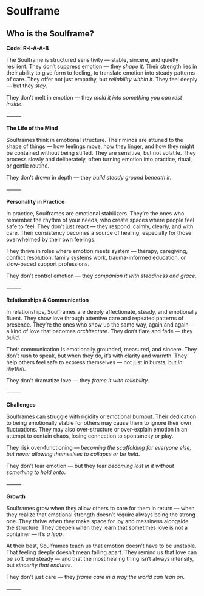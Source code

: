 # Soulframe
## Who is the Soulframe?
**Code: R-I-A-A-B**

The Soulframe is structured sensitivity — stable, sincere, and quietly resilient. They don’t suppress emotion — they *shape it*. Their strength lies in their ability to give form to feeling, to translate emotion into steady patterns of care. They offer not just empathy, but *reliability within it*. They feel deeply — but they *stay*.

They don’t melt in emotion — they *mold it into something you can rest inside*.

⸻

**The Life of the Mind**

Soulframes think in emotional structure. Their minds are attuned to the shape of things — how feelings move, how they linger, and how they might be contained without being stifled. They are sensitive, but not volatile. They process slowly and deliberately, often turning emotion into practice, ritual, or gentle routine.

They don’t drown in depth — they *build steady ground beneath it*.

⸻

**Personality in Practice**

In practice, Soulframes are emotional stabilizers. They’re the ones who remember the rhythm of your needs, who create spaces where people feel safe to feel. They don’t just react — they respond, calmly, clearly, and with care. Their consistency becomes a source of healing, especially for those overwhelmed by their own feelings.

They thrive in roles where emotion meets system — therapy, caregiving, conflict resolution, family systems work, trauma-informed education, or slow-paced support professions.

They don’t control emotion — they *companion it with steadiness and grace*.

⸻

**Relationships & Communication**

In relationships, Soulframes are deeply affectionate, steady, and emotionally fluent. They show love through attentive care and repeated patterns of presence. They’re the ones who show up the same way, again and again — a kind of love that becomes *architecture*. They don’t flare and fade — they *build*.

Their communication is emotionally grounded, measured, and sincere. They don’t rush to speak, but when they do, it’s with clarity and warmth. They help others feel safe to express themselves — not just in bursts, but *in rhythm*.

They don’t dramatize love — they *frame it with reliability*.

⸻

**Challenges**

Soulframes can struggle with rigidity or emotional burnout. Their dedication to being emotionally stable for others may cause them to ignore their own fluctuations. They may also over-structure or over-explain emotion in an attempt to contain chaos, losing connection to spontaneity or play.

They risk over-functioning — *becoming the scaffolding for everyone else, but never allowing themselves to collapse or be held*.

They don’t fear emotion — but they fear *becoming lost in it without something to hold onto*.

⸻

**Growth**

Soulframes grow when they allow others to care for them in return — when they realize that emotional strength doesn’t require always being the strong one. They thrive when they make space for joy and messiness alongside the structure. They deepen when they learn that sometimes love is not a container — it’s *a leap*.

At their best, Soulframes teach us that emotion doesn’t have to be unstable. That feeling deeply doesn’t mean falling apart. They remind us that love can be soft *and* steady — and that the most healing thing isn’t always intensity, but *sincerity that endures*.

They don’t just care — they *frame care in a way the world can lean on*.

⸻
